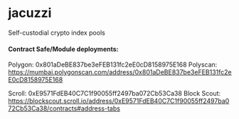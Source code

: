 # jacuzzi
Self-custodial crypto index pools


#### Contract Safe/Module deployments:
Polygon: 0x801aDeBE837be3eFEB131fc2eE0cD8158975E168
Polyscan: https://mumbai.polygonscan.com/address/0x801aDeBE837be3eFEB131fc2eE0cD8158975E168

Scroll: 0xE9571FdEB40C7C1f90055ff2497ba072Cb53Ca38
Block Scout: https://blockscout.scroll.io/address/0xE9571FdEB40C7C1f90055ff2497ba072Cb53Ca38/contracts#address-tabs

